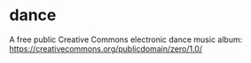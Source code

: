 # dance
A free public Creative Commons electronic dance music album: https://creativecommons.org/publicdomain/zero/1.0/
